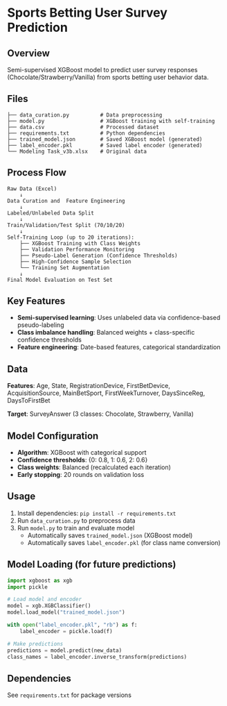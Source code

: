 # Sports Betting User Survey Prediction

## Overview
Semi-supervised XGBoost model to predict user survey responses (Chocolate/Strawberry/Vanilla) from sports betting user behavior data.

## Files
```
├── data_curation.py          # Data preprocessing
├── model.py                  # XGBoost training with self-training
├── data.csv                  # Processed dataset
├── requirements.txt          # Python dependencies
├── trained_model.json        # Saved XGBoost model (generated)
├── label_encoder.pkl         # Saved label encoder (generated)
└── Modeling Task_v3b.xlsx    # Original data
```

## Process Flow
```
Raw Data (Excel) 
    ↓
Data Curation and  Feature Engineering
    ↓
Labeled/Unlabeled Data Split
    ↓
Train/Validation/Test Split (70/10/20)
    ↓
Self-Training Loop (up to 20 iterations):
    ├── XGBoost Training with Class Weights
    ├── Validation Performance Monitoring  
    ├── Pseudo-Label Generation (Confidence Thresholds)
    ├── High-Confidence Sample Selection
    └── Training Set Augmentation
    ↓
Final Model Evaluation on Test Set

```

## Key Features
- **Semi-supervised learning**: Uses unlabeled data via confidence-based pseudo-labeling
- **Class imbalance handling**: Balanced weights + class-specific confidence thresholds
- **Feature engineering**: Date-based features, categorical standardization

## Data
**Features**: Age, State, RegistrationDevice, FirstBetDevice, AcquisitionSource, MainBetSport, FirstWeekTurnover, DaysSinceReg, DaysToFirstBet

**Target**: SurveyAnswer (3 classes: Chocolate, Strawberry, Vanilla)

## Model Configuration
- **Algorithm**: XGBoost with categorical support
- **Confidence thresholds**: {0: 0.8, 1: 0.6, 2: 0.6}
- **Class weights**: Balanced (recalculated each iteration)
- **Early stopping**: 20 rounds on validation loss

## Usage
1. Install dependencies: `pip install -r requirements.txt`
2. Run `data_curation.py` to preprocess data
3. Run `model.py` to train and evaluate model
   - Automatically saves `trained_model.json` (XGBoost model)
   - Automatically saves `label_encoder.pkl` (for class name conversion)

## Model Loading (for future predictions)
```python
import xgboost as xgb
import pickle

# Load model and encoder
model = xgb.XGBClassifier()
model.load_model("trained_model.json")

with open("label_encoder.pkl", "rb") as f:
    label_encoder = pickle.load(f)

# Make predictions
predictions = model.predict(new_data)
class_names = label_encoder.inverse_transform(predictions)
```

## Dependencies
See `requirements.txt` for package versions